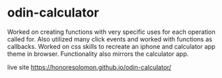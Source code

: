 # odin-calculator

Worked on creating functions with very specific uses for each operation called for. Also utilized many click events and worked with functions as callbacks.
Worked on css skills to recreate an iphone and calculator app theme in browser. Functionality also mirrors the calculator app.

live site https://honoresolomon.github.io/odin-calculator/
